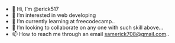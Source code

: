 - 👋 Hi, I’m @erick517
- 👀 I’m interested in web developing
- 🌱 I’m currently learning at freecodecamp..
- 💞️ I’m looking to collaborate on any one with such skill above...
- 📫 How to reach me through an email samerick708@gmail.com..

<!---
erick517/erick517 is a ✨ special ✨ repository because its `README.md` (this file) appears on your GitHub profile.
You can click the Preview link to take a look at your changes.
--->
